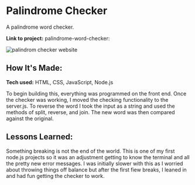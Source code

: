 # Palindrome Checker
A palindrome word checker. 

**Link to project:** palindrome-word-checker:

![palindrom checker website](https://user-images.githubusercontent.com/102004376/168593196-5a781ce4-a102-4ec2-98f8-1dc00b6e10d4.JPG)

## How It's Made:

**Tech used:** HTML, CSS, JavaScript, Node.js

To begin building this, everything was programmed on the front end. Once the checker was working, I moved the checking functionality to the server.js. To reverse the word I took the input as a string and used the methods of split, reverse, and join. The new word was then compared against the original.


## Lessons Learned:

Something breaking is not the end of the world. This is one of my first node.js projects so it was an adjustment getting to know the terminal and all the pretty new error messages. I was initially slower with this as I worried about throwing things off balance but after the first fiew breaks, I leaned in and had fun getting the checker to work.
